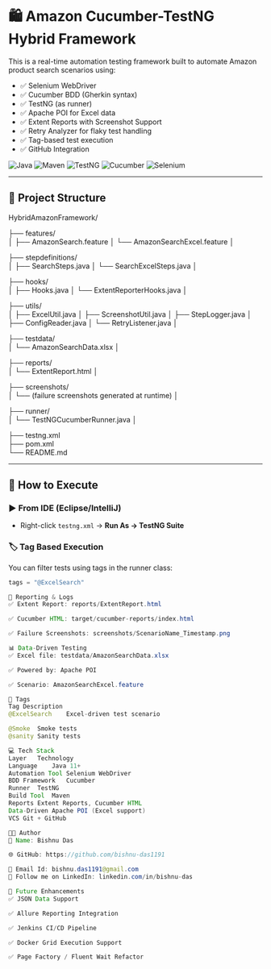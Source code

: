 # 🛍️ Amazon Cucumber-TestNG Hybrid Framework

This is a real-time automation testing framework built to automate Amazon product search scenarios using:

- ✅ Selenium WebDriver
- ✅ Cucumber BDD (Gherkin syntax)
- ✅ TestNG (as runner)
- ✅ Apache POI for Excel data
- ✅ Extent Reports with Screenshot Support
- ✅ Retry Analyzer for flaky test handling
- ✅ Tag-based test execution
- ✅ GitHub Integration

![Java](https://img.shields.io/badge/Java-11+-brightgreen)
![Maven](https://img.shields.io/badge/Maven-Build-blue)
![TestNG](https://img.shields.io/badge/TestNG-7.9-orange)
![Cucumber](https://img.shields.io/badge/Cucumber-BDD-green)
![Selenium](https://img.shields.io/badge/Selenium-WebDriver-yellow)

---

## 📁 Project Structure

HybridAmazonFramework/


├── features/                   
│   ├── AmazonSearch.feature
│   └── AmazonSearchExcel.feature
│

├── stepdefinitions/           
│   ├── SearchSteps.java
│   └── SearchExcelSteps.java
│

├── hooks/                     
│   ├── Hooks.java
│   └── ExtentReporterHooks.java
│

├── utils/                     
│   ├── ExcelUtil.java
│   ├── ScreenshotUtil.java
│   ├── StepLogger.java
│   ├── ConfigReader.java
│   └── RetryListener.java
│

├── testdata/                  
│   └── AmazonSearchData.xlsx
│

├── reports/                   
│   └── ExtentReport.html
│

├── screenshots/               
│   └── (failure screenshots generated at runtime)
│

├── runner/                    
│   └── TestNGCucumberRunner.java
│

├── testng.xml                 
├── pom.xml                    
└── README.md                  



---

## 🧪 How to Execute

### ▶️ From IDE (Eclipse/IntelliJ)
- Right-click `testng.xml` → **Run As → TestNG Suite**

### 🏷️ Tag Based Execution

You can filter tests using tags in the runner class:
```java
tags = "@ExcelSearch"

📸 Reporting & Logs
✅ Extent Report: reports/ExtentReport.html

✅ Cucumber HTML: target/cucumber-reports/index.html

✅ Failure Screenshots: screenshots/ScenarioName_Timestamp.png

📊 Data-Driven Testing
✅ Excel file: testdata/AmazonSearchData.xlsx

✅ Powered by: Apache POI

✅ Scenario: AmazonSearchExcel.feature

📌 Tags
Tag	Description
@ExcelSearch	Excel-driven test scenario

@Smoke	Smoke tests
@sanity Sanity tests

💻 Tech Stack
Layer	Technology
Language	Java 11+
Automation Tool	Selenium WebDriver
BDD Framework	Cucumber
Runner	TestNG
Build Tool	Maven
Reports	Extent Reports, Cucumber HTML
Data-Driven	Apache POI (Excel support)
VCS	Git + GitHub

👨‍💻 Author
👤 Name: Bishnu Das

🌐 GitHub: https://github.com/bishnu-das1191

📧 Email Id: bishnu.das1191@gmail.com
🔗 Follow me on LinkedIn: linkedin.com/in/bishnu-das

🔮 Future Enhancements
✅ JSON Data Support

✅ Allure Reporting Integration

✅ Jenkins CI/CD Pipeline

✅ Docker Grid Execution Support

✅ Page Factory / Fluent Wait Refactor



